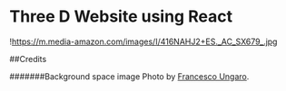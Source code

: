 # Three D Website using React
!https://m.media-amazon.com/images/I/416NAHJ2+ES._AC_SX679_.jpg


##Credits

#######Background space image Photo by [Francesco Ungaro](https://www.pexels.com/photo/starry-sky-998641/).


